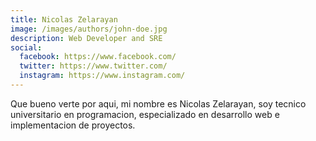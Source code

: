 ```yaml
---
title: Nicolas Zelarayan
image: /images/authors/john-doe.jpg
description: Web Developer and SRE
social:
  facebook: https://www.facebook.com/
  twitter: https://www.twitter.com/
  instagram: https://www.instagram.com/
---
```


Que bueno verte por aqui, mi nombre es Nicolas Zelarayan, soy tecnico universitario en programacion, especializado en desarrollo web e implementacion de proyectos.
